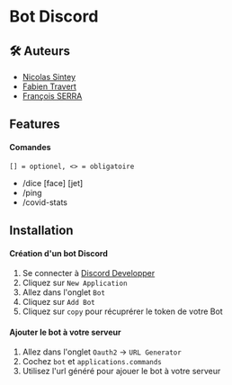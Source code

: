 
# Bot Discord



## 🛠 Auteurs

- [Nicolas Sintey](https://www.github.com/idrunk65)
- [Fabien Travert](https://www.github.com/fabtra31)
- [François SERRA](https://github.com/Machurui)


## Features


#### Comandes
`[] = optionel, <> = obligatoire`
- /dice [face] [jet]
- /ping
- /covid-stats

## Installation

#### Création d'un bot Discord

1. Se connecter à [Discord Developper](https://discord.com/developers/applications)
2. Cliquez sur `New Application`
3. Allez dans l'onglet `Bot`
4. Cliquez sur `Add Bot`
5. Cliquez sur `copy` pour récuprérer le token de votre Bot

#### Ajouter le bot à votre serveur
1. Allez dans l'onglet `Oauth2` -> `URL Generator`
2. Cochez `bot` et `applications.commands`
3. Utilisez l'url généré pour ajouer le bot à votre serveur

